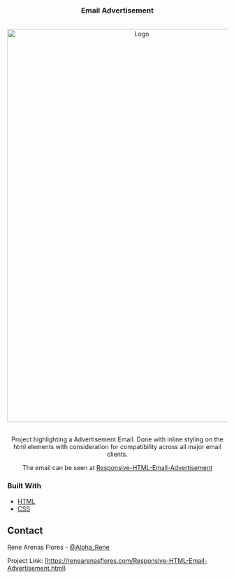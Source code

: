 <div id="top"><h3 align="center">Email Advertisement</h3></div>



<!-- PROJECT LOGO -->
<br />
<div align="center">
  <a href="https://aloharene.github.io/Responsive-HTML-Promotional-Email/">
    <img src="https://i.postimg.cc/Ss9QStb5/shades.jpg" alt="Logo" width="600" height="900">
  </a>

  
<br />
<br />
<p>Project highlighting a Advertisement Email. Done with inline styling on the html elements with consideration for compatibility across all major email clients.</p>

<p>The email can be seen at <a href="https://aloharene.github.io/Responsive-HTML-Email-Advertisement/dist/index.html" rel="nofollow">Responsive-HTML-Email-Advertisement</a></p>



</div>




### Built With

* [HTML](https://developer.mozilla.org/en-US/docs/Learn/Getting_started_with_the_web/HTML_basics)
* [CSS](https://developer.mozilla.org/en-US/docs/Web/CSS)



<!-- CONTACT -->
## Contact

Rene Arenas Flores - [@Aloha_Rene](https://twitter.com/Aloha_Rene)

Project Link: [https://renearenasflores.com/Responsive-HTML-Email-Advertisement.html)




